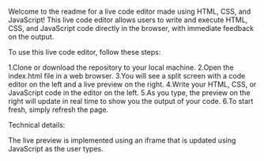 Welcome to the readme for a live code editor made using HTML, CSS, and JavaScript! This live code editor allows users to write and execute HTML, CSS, and JavaScript code directly in the browser, with immediate feedback on the output.

To use this live code editor, follow these steps:

1.Clone or download the repository to your local machine.
2.Open the index.html file in a web browser.
3.You will see a split screen with a code editor on the left and a live preview on the right.
4.Write your HTML, CSS, or JavaScript code in the editor on the left. 
5.As you type, the preview on the right will update in real time to show you the output of your code.
6.To start fresh, simply refresh the page.

Technical details:

The live preview is implemented using an iframe that is updated using JavaScript as the user types.
